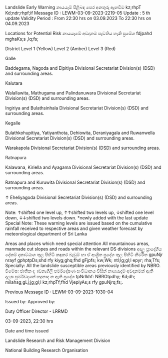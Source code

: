 Landslide Early Warning නායයෑම් පිළිබඳ පෙර අනතුරු ඇඟවීම kz;rhpT Kd;ndr;rhpf;if Message ID : LEWM-03-09-2023-2219-05 Update : 5 th update Validity Period : From 22:30 hrs on 03.09.2023 To 22:30 hrs on 04.09.2023

Locations for Potential Risk නායයෑමේ අවදානම පැවතිය හැකි ප්‍රමේශ fdjpahd mghaKs;s ,lq;fs;

District Level 1 (Yellow) Level 2 (Amber) Level 3 (Red)

Galle

Baddegama, Nagoda and Elpitiya Divisional Secretariat Division(s) (DSD) and surrounding areas.

Kalutara

Walallawita, Mathugama and Palindanuwara Divisional Secretariat Division(s) (DSD) and surrounding areas.

Ingiriya and Bulathsinhala Divisional Secretariat Division(s) (DSD) and surrounding areas.

Kegalle

Bulathkohupitiya, Yatiyanthota, Dehiowita, Deraniyagala and Ruwanwella Divisional Secretariat Division(s) (DSD) and surrounding areas.

Warakapola Divisional Secretariat Division(s) (DSD) and surrounding areas.

Ratnapura

Kalawana, Kiriella and Ayagama Divisional Secretariat Division(s) (DSD) and surrounding areas.

Ratnapura and Kuruwita Divisional Secretariat Division(s) (DSD) and surrounding areas.

↑ Eheliyagoda Divisional Secretariat Division(s) (DSD) and surrounding areas.

Note: ↑shifted one level up, ↑↑shifted two levels up, ↓shifted one level down, ↓↓shifted two levels down. *newly added with the last update Special Note: These warning levels are issued based on the cumulative rainfall received to respective areas and given weather forecast by meteorological department of Sri Lanka

Areas and places which need special attention All mountainous areas, manmade cut slopes and roads within the relevant DS divisions අදාල ප්‍රාදේශීය දේකම් දකාට්ඨාශ තුල පිහිටි කඳුකර බෑවුම් හා ඒ ආශ්‍රිත ප්‍රදේශ තුල පිහිටි නිර්මිත gpuNjr nrayf gphptpDs;shd rfy kiyg;ghq;fhd gFjpfs; kw;Wk; ntl;lg;gl;l epyr; rha;Tfs; Specially: All the landslide susceptible areas previously identified by NBRO. විමේෂ: ජාතික ද ාඩනැගිලි පර්මදේෂණ සංවිධානය විසින් නායයෑදම් අවදානමක් ඇති දලස පුර්මවදයන් හදුනාද න ඇති ප්‍රදේශ tpNrlkhf: NBROtpdhy; Kd;dh; milahsg;gLj;jg;gl;l kz;rhpTf;fhd VjepiyAs;s rfy gpuNjrq;fs;.

Previous Message ID : LEWM-03-09-2023-1030-04

Issued by: Approved by:

Duty Officer Director - LRRMD

03-09-2023, 22:30 hrs

Date and time issued

Landslide Research and Risk Management Division

National Building Research Organisation